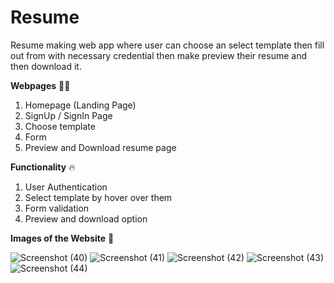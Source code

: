 # Resume
Resume making web app where user can choose an select template
then fill out from with necessary credential then make preview
their resume and then download it.

**Webpages** 💂‍♂️
1) Homepage (Landing Page)
2) SignUp / SignIn Page
3) Choose template
4) Form 
5) Preview and Download resume page


**Functionality** 🔥
1) User Authentication
2) Select template by hover over them
3) Form validation
4) Preview and download option


**Images of the Website** 🥰

![Screenshot (40)](https://user-images.githubusercontent.com/68880937/153637953-24d01c23-bbcb-4ecb-aec3-bb790951f2d1.png)
![Screenshot (41)](https://user-images.githubusercontent.com/68880937/153638006-017f71fd-ba1a-4996-8b41-cc3b44b50c53.png)
![Screenshot (42)](https://user-images.githubusercontent.com/68880937/153638032-2a66a909-39b7-4b3b-9fb9-2e70aded036c.png)
![Screenshot (43)](https://user-images.githubusercontent.com/68880937/153638058-fa892822-f24c-436f-9ebd-e3f80bf4d819.png)
![Screenshot (44)](https://user-images.githubusercontent.com/68880937/153638068-62b702ae-c8dd-47fd-92f1-0a500f6f5bc4.png)
